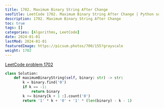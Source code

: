 ```yaml
---
title: 1702. Maximum Binary String After Change
seoTitle: LeetCode 1702. Maximum Binary String After Change | Python solution and explanation
description: 1702. Maximum Binary String After Change
toc: true
tags: []
categories: [Algorithms, LeetCode]
date: 2024-01-01
lastMod: 2024-01-01
featuredImage: https://picsum.photos/700/155?grayscale
weight: 1702
---
```


[LeetCode problem 1702](https://leetcode.com/problems/maximum-binary-string-after-change/)

```python
class Solution:
    def maximumBinaryString(self, binary: str) -> str:
        k = binary.find('0')
        if k == -1:
            return binary
        k += binary[k + 1 :].count('0')
        return '1' * k + '0' + '1' * (len(binary) - k - 1)

```
